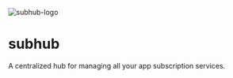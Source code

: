 ![subhub-logo](https://user-images.githubusercontent.com/8366399/31633009-d2966eb4-b273-11e7-80d4-107d8898df9d.png)

# subhub
A centralized hub for managing all your app subscription services.
